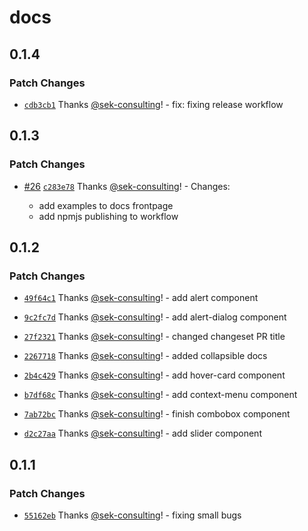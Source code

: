 # docs

## 0.1.4

### Patch Changes

- [`cdb3cb1`](https://github.com/sek-consulting/solid-ui/commit/cdb3cb12116790a170b64186432340d91821157e) Thanks [@sek-consulting](https://github.com/sek-consulting)! - fix: fixing release workflow

## 0.1.3

### Patch Changes

- [#26](https://github.com/sek-consulting/solid-ui/pull/26) [`c283e78`](https://github.com/sek-consulting/solid-ui/commit/c283e78feeba71a3cfcd3dac0464bd66ad8d6c29) Thanks [@sek-consulting](https://github.com/sek-consulting)! - Changes:

  - add examples to docs frontpage
  - add npmjs publishing to workflow

## 0.1.2

### Patch Changes

- [`49f64c1`](https://github.com/sek-consulting/solid-ui/commit/49f64c1a0fcc1f079d885582922abd7de84509d1) Thanks [@sek-consulting](https://github.com/sek-consulting)! - add alert component

- [`9c2fc7d`](https://github.com/sek-consulting/solid-ui/commit/9c2fc7d8599b326ba156e22d16ce139de4058de9) Thanks [@sek-consulting](https://github.com/sek-consulting)! - add alert-dialog component

- [`27f2321`](https://github.com/sek-consulting/solid-ui/commit/27f23214bf912ab4ea828a04298503643094f6c6) Thanks [@sek-consulting](https://github.com/sek-consulting)! - changed changeset PR title

- [`2267718`](https://github.com/sek-consulting/solid-ui/commit/2267718ad3a423b89ca972fda9452099b84da1a1) Thanks [@sek-consulting](https://github.com/sek-consulting)! - added collapsible docs

- [`2b4c429`](https://github.com/sek-consulting/solid-ui/commit/2b4c429eb8e093a6f07b66f6190b6c22b5b7d163) Thanks [@sek-consulting](https://github.com/sek-consulting)! - add hover-card component

- [`b7df68c`](https://github.com/sek-consulting/solid-ui/commit/b7df68cd68ec60653f7bfe7edc9f09555e43361e) Thanks [@sek-consulting](https://github.com/sek-consulting)! - add context-menu component

- [`7ab72bc`](https://github.com/sek-consulting/solid-ui/commit/7ab72bc34a5639c08661a7f191efd2201a768c18) Thanks [@sek-consulting](https://github.com/sek-consulting)! - finish combobox component

- [`d2c27aa`](https://github.com/sek-consulting/solid-ui/commit/d2c27aaa50aa57655875c45409fe3db03b3da218) Thanks [@sek-consulting](https://github.com/sek-consulting)! - add slider component

## 0.1.1

### Patch Changes

- [`55162eb`](https://github.com/sek-consulting/solid-ui/commit/55162eb29c0e48b65ae1687b69bb9474832ce8e1) Thanks [@sek-consulting](https://github.com/sek-consulting)! - fixing small bugs
